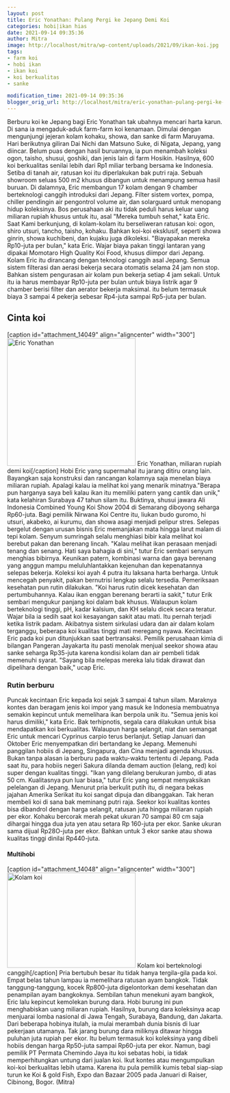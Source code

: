 ```yaml
---
layout: post
title: Eric Yonathan: Pulang Pergi ke Jepang Demi Koi
categories: hobi|ikan hias
date: 2021-09-14 09:35:36
author: Mitra
image: http://localhost/mitra/wp-content/uploads/2021/09/ikan-koi.jpg
tags:
- farm koi
- hobi ikan
- ikan koi
- koi berkualitas
- sanke

modification_time: 2021-09-14 09:35:36
blogger_orig_url: http://localhost/mitra/eric-yonathan-pulang-pergi-ke-jepang.html
---
```


Berburu koi ke Jepang bagi Eric Yonathan tak ubahnya mencari harta karun. Di sana ia mengaduk-aduk farm-farm koi kenamaan. Dimulai dengan mengunjungi jejeran kolam kohaku, showa, dan sanke di farm Maruyama. Hari berikutnya giliran Dai Nichi dan Matsuno Suke, di Nigata, Jepang, yang diincar. Belum puas dengan hasil buruannya, ia pun menambah koleksi ogon, taisho, shusui, goshiki, dan jenis lain di farm Hosikin. Hasilnya, 600 koi berkualitas senilai lebih dari Rp1 miliar terbang bersama ke Indonesia.
Setiba di tanah air, ratusan koi itu diperlakukan bak putri raja. Sebuah showroom seluas 500 m2 khusus dibangun untuk menampung semua hasil buruan. Di dalamnya, Eric membangun 17 kolam dengan 9 chamber berteknologi canggih introduksi dari Jepang. Filter sistem vortex, pompa, chiller pendingin air pengontrol volume air, dan solarguard untuk menopang hidup koleksinya. Bos perusahaan aki itu tidak peduli harus keluar uang miliaran rupiah khusus untuk itu, asal "Mereka tumbuh sehat," kata Eric.
Saat Kami berkunjung, di kolam-kolam itu berseliweran ratusan koi: ogon, shiro utsuri, tancho, taisho, kohaku. Bahkan koi-koi eksklusif, seperti showa ginrin, showa kuchibeni, dan kujaku juga dikoleksi. "Biayapakan mereka Rp10-juta per bulan," kata Eric. Wajar biaya pakan tinggi lantaran yang dipakai Momotaro High Quality Koi Food, khusus diimpor dari Jepang.
Kolam Eric itu dirancang dengan teknologi canggih asal Jepang. Semua sistem filterasi dan aerasi bekerja secara otomatis selama 24 jam non stop. Bahkan sistem pengurasan air kolam pun bekerja setiap 4 jam sekali. Untuk itu ia harus membayar Rp10-juta per bulan untuk biaya listrik agar 9 chamber berisi filter dan aerator bekerja maksimal.
itu belum termasuk biaya 3 sampai 4 pekerja sebesar Rp4-juta sampai Rp5-juta per bulan.
<h2 id="Cinta">Cinta koi</h2>
[caption id="attachment_14049" align="aligncenter" width="300"]<img class="wp-image-14049 size-medium" src="http://127.0.0.1/mitra/wp-content/uploads/2021/09/kolam-ikan-koi-mutakhir-300x298.jpg" alt="Eric Yonathan" width="300" height="298" /> Eric Yonathan, miliaran rupiah demi koi[/caption]
Hobi Eric yang supermahal itu jarang ditiru orang lain. Bayangkan saja konstruksi dan rancangan kolamnya saja menelan biaya miliaran rupiah. Apalagi kalau ia melihat koi yang menarik minatnya."Berapa pun harganya saya beli kalau ikan itu memiliki patern yang cantik dan unik," kata kelahiran Surabaya 47 tahun silam itu. Buktinya, shusui jawara Ali Indonesia Combined Young Koi Show 2004 di Semarang diboyong seharga Rp60-juta.
Bagi pemilik Nirwana Koi Centre itu, liukan budo guromo, hi utsuri, akabeko, ai kurumu, dan showa asagi menjadi pelipur stres. Selepas bergelut dengan urusan bisnis Eric memanjakan mata hingga larut malam di tepi kolam. Senyum sumringah selalu menghiasi bibir kala melihat koi berebut pakan dan berenang lincah.
"Kalau melihat ikan perasaan menjadi tenang dan senang. Hati saya bahagia di sini," tutur Eric sembari senyum menghias bibirnya. Keunikan patern, kombinasi warna dan gaya berenang yang anggun mampu meluluhlantakkan kejenuhan dan kepenatannya selepas bekerja.
Koleksi koi ayah 4 putra itu laksana harta berharga. Untuk mencegah penyakit, pakan bernutrisi lengkap selalu tersedia. Pemeriksaan kesehatan pun rutin dilakukan. "Koi harus rutin dicek kesehatan dan pertumbuhannya. Kalau ikan enggan berenang berarti ia sakit," tutur Erik sembari mengukur panjang koi dalam bak khusus.
Walaupun kolam berteknologi tinggi, pH, kadar kalsium, dan KH selalu dicek secara teratur. Wajar bila ia sedih saat koi kesayangan sakit atau mati. Itu pernah terjadi ketika listrik padam. Akibatnya sistem sirkulasi udara dan air dalam kolam terganggu, beberapa koi kualitas tinggi mati meregang nyawa. Kecintaan Eric pada koi pun ditunjukkan saat bertransaksi. Pemilik perusahaan kimia di bilangan Pangeran Jayakarta itu pasti menolak menjual seekor showa atau sanke seharga Rp35-juta karena kondisi kolam dan air pembeli tidak memenuhi syarat. "Sayang bila melepas mereka lalu tidak dirawat dan dipelihara dengan baik," ucap Eric.
<h3 id="Rutin">Rutin berburu</h3>
Puncak kecintaan Eric kepada koi sejak 3 sampai 4 tahun silam. Maraknya kontes dan beragam jenis koi impor yang masuk ke Indonesia membuatnya semakin kepincut untuk memelihara ikan berpola unik itu. "Semua jenis koi harus dimiliki," kata Eric. Bak terhipnotis, segala cara dilakukan untuk bisa mendapatkan koi berkualitas. Walaupun harga selangit, niat dan semangat Eric untuk mencari Cyprinus carpio terus berlanjut.
Setiap Januari dan Oktober Eric menyempatkan diri bertandang ke Jepang. Memenuhi panggilan hobiis di Jepang, Singapura, dan Cina menjadi agenda khusus. Bukan tanpa alasan ia berburu pada waktu-waktu tertentu di Jepang. Pada saat itu, para hobiis negeri Sakura dilanda demam auction (lelang, red) koi super dengan kualitas tinggi. "Ikan yang dilelang berukuran jumbo, di atas 50 cm. Kualitasnya pun luar biasa," tutur Eric yang sempat menyaksikan pelelangan di Jepang.
Menurut pria berkulit putih itu, di negara bekas jajahan Amerika Serikat itu koi sangat dipuja dan dibanggakan. Tak heran membeli koi di sana bak meminang putri raja. Seekor koi kualitas kontes bisa dibandrol dengan harga selangit, ratusan juta hingga miliaran rupiah per ekor. Kohaku bercorak merah pekat ukuran 70 sampai 80 cm saja dihargai hingga dua juta yen atau setara Rp 160-juta per ekor. Sanke ukuran sama dijual Rp28O-juta per ekor. Bahkan untuk 3 ekor sanke atau showa kualitas tinggi dinilai Rp440-juta.
<h4 id="Multihobi">Multihobi</h4>
[caption id="attachment_14048" align="aligncenter" width="300"]<img class="wp-image-14048 size-medium" src="http://127.0.0.1/mitra/wp-content/uploads/2021/09/kolam-koi-mutakhir-300x222.jpg" alt="Kolam koi" width="300" height="222" /> Kolam koi berteknologi canggih[/caption]
Pria bertubuh besar itu tidak hanya tergila-gila pada koi. Empat belas tahun lampau ia memelihara ratusan ayam bangkok. Tidak tanggung-tanggung, kocek Rp800-juta digelontorkan demi kesehatan dan penampilan ayam bangkoknya. Sembilan tahun menekuni ayam bangkok, Eric lalu kepincut kemolekan burung dara. Hobi burung ini pun menghabiskan uang miliaran rupiah. Hasilnya, burung dara koleksinya acap menjuarai lomba nasional di Jawa Tengah, Surabaya, Bandung, dan Jakarta.
Dari beberapa hobinya itulah, ia mulai merambah dunia bisnis di luar pekerjaan utamanya. Tak jarang burung dara miliknya ditawar hingga puluhan juta rupiah per ekor. Itu belum termasuk koi koleksinya yang dibeli hobiis dengan harga Rp50-juta sampai Rp60-juta per ekor.
Namun, bagi pemilik PT Permata Chemindo Jaya itu koi sebatas hobi, ia tidak memperhitungkan untung dari jualan koi. Ikut kontes atau mengumpulkan koi-koi berkualitas lebih utama. Karena itu pula pemilik kumis tebal siap-siap turun ke Koi &amp; gold Fish, Expo dan Bazaar 2005 pada Januari di Raiser, Cibinong, Bogor. (Mitra)
